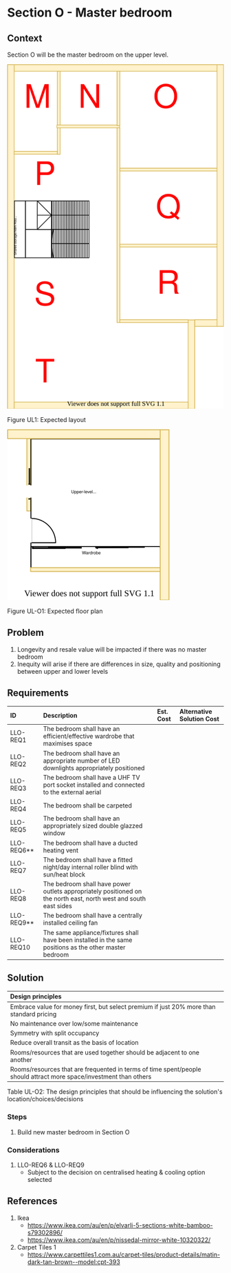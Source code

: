 # Section O - Master bedroom

## Context

Section O will be the master bedroom on the upper level.

![TO-BE upper-level diagram](upper-Level-TO-BE-sections.svg)

Figure UL1: Expected layout

![TO-BE upper-level Section O diagram](Upper-Level-TO-BE-section-O.svg)

Figure UL-O1: Expected floor plan


## Problem

1. Longevity and resale value will be impacted if there was no master bedroom
2. Inequity will arise if there are differences in size, quality and positioning between upper and lower levels


## Requirements

|ID|Description|Est. Cost|Alternative Solution Cost|
|:---|:---|:---|:---|
|LLO-REQ1|The bedroom shall have an efficient/effective wardrobe that maximises space|||
|LLO-REQ2|The bedroom shall have an appropriate number of LED downlights appropriately positioned|||
|LLO-REQ3|The bedroom shall have a UHF TV port socket installed and connected to the external aerial|||
|LLO-REQ4|The bedroom shall be carpeted|||
|LLO-REQ5|The bedroom shall have an appropriately sized double glazzed window|||
|LLO-REQ6**|The bedroom shall have a ducted heating vent|||
|LLO-REQ7|The bedroom shall have a fitted night/day internal roller blind with sun/heat block|||
|LLO-REQ8|The bedroom shall have power outlets appropriately positioned on the north east, north west and south east sides|||
|LLO-REQ9**|The bedroom shall have a centrally installed ceiling fan|||
|LLO-REQ10|The same appliance/fixtures shall have been installed in the same positions as the other master bedroom|||


## Solution

|Design principles|
|:---|
|Embrace value for money first, but select premium if just 20% more than standard pricing|
|No maintenance over low/some maintenance|
|Symmetry with split occupancy|
|Reduce overall transit as the basis of location|
|Rooms/resources that are used together should be adjacent to one another|
|Rooms/resources that are frequented in terms of time spent/people should attract more space/investment than others|

Table UL-O2: The design principles that should be influencing the solution's location/choices/decisions

### Steps
1. Build new master bedroom in Section O

### Considerations

1. LLO-REQ6 & LLO-REQ9
    - Subject to the decision on centralised heating & cooling option selected


## References
1. Ikea
    - https://www.ikea.com/au/en/p/elvarli-5-sections-white-bamboo-s79302896/
    - https://www.ikea.com/au/en/p/nissedal-mirror-white-10320322/
2. Carpet Tiles 1
    - https://www.carpettiles1.com.au/carpet-tiles/product-details/matin-dark-tan-brown--model:cpt-393